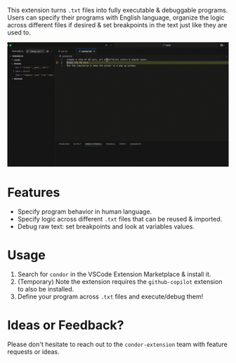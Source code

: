 This extension turns `.txt` files into fully executable & debuggable programs. Users can specify their programs with English language, organize the logic across different files if desired
& set breakpoints in the text just like they are used to.

![Condor demo](media/demo.gif)

# Features
* Specify program behavior in human language. 
* Specify logic across different `.txt` files that can be reused & imported.
* Debug raw text: set breakpoints and look at variables values.

# Usage
1. Search for `condor` in the VSCode Extension Marketplace & install it.
2. (Temporary) Note the extension requires the `github-copilot` extension to also be installed.
3. Define your program across `.txt` files and execute/debug them!

# Ideas or Feedback?

Please don't hesitate to reach out to the `condor-extension` team with feature requests or ideas.
